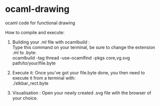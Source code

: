 # ocaml-drawing
ocaml code for functional drawing

How to compile and execute:

1. Building your .ml file with ocamlbuild :  
Type this command on your terminal, be sure to change the extension .ml to .byte:  
ocamlbuild -tag thread -use-ocamlfind -pkgs core,vg.svg path/to/your/file.byte


2. Execute it:
Once you've got your file.byte done, you then need to execute it from a terminal with:  
./stkbar_rect.byte

3. Visualisation :
Open your newly created .svg file with the browser of your choice.

